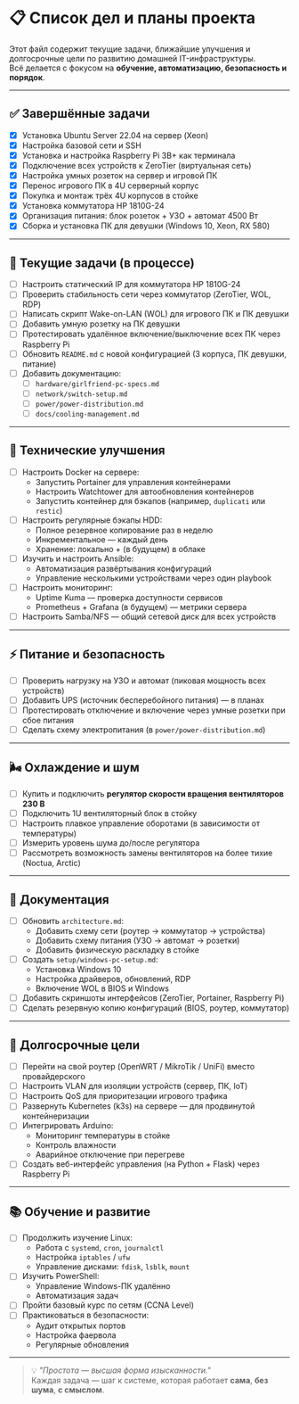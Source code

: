 # 📋 Список дел и планы проекта

Этот файл содержит текущие задачи, ближайшие улучшения и долгосрочные цели по развитию домашней IT-инфраструктуры.  
Всё делается с фокусом на **обучение, автоматизацию, безопасность и порядок**.

---

## ✅ Завершённые задачи

- [x] Установка Ubuntu Server 22.04 на сервер (Xeon)
- [x] Настройка базовой сети и SSH
- [x] Установка и настройка Raspberry Pi 3B+ как терминала
- [x] Подключение всех устройств к ZeroTier (виртуальная сеть)
- [x] Настройка умных розеток на сервер и игровой ПК
- [x] Перенос игрового ПК в 4U серверный корпус
- [x] Покупка и монтаж трёх 4U корпусов в стойке
- [x] Установка коммутатора HP 1810G-24
- [x] Организация питания: блок розеток + УЗО + автомат 4500 Вт
- [x] Сборка и установка ПК для девушки (Windows 10, Xeon, RX 580)

---

## 🚧 Текущие задачи (в процессе)

- [ ] Настроить статический IP для коммутатора HP 1810G-24
- [ ] Проверить стабильность сети через коммутатор (ZeroTier, WOL, RDP)
- [ ] Написать скрипт Wake-on-LAN (WOL) для игрового ПК и ПК девушки
- [ ] Добавить умную розетку на ПК девушки
- [ ] Протестировать удалённое включение/выключение всех ПК через Raspberry Pi
- [ ] Обновить `README.md` с новой конфигурацией (3 корпуса, ПК девушки, питание)
- [ ] Добавить документацию:
  - [ ] `hardware/girlfriend-pc-specs.md`
  - [ ] `network/switch-setup.md`
  - [ ] `power/power-distribution.md`
  - [ ] `docs/cooling-management.md`

---

## 🔧 Технические улучшения

- [ ] Настроить Docker на сервере:
  - Запустить Portainer для управления контейнерами
  - Настроить Watchtower для автообновления контейнеров
  - Запустить контейнер для бэкапов (например, `duplicati` или `restic`)
- [ ] Настроить регулярные бэкапы HDD:
  - Полное резервное копирование раз в неделю
  - Инкрементальное — каждый день
  - Хранение: локально + (в будущем) в облаке
- [ ] Изучить и настроить Ansible:
  - Автоматизация развёртывания конфигураций
  - Управление несколькими устройствами через один playbook
- [ ] Настроить мониторинг:
  - Uptime Kuma — проверка доступности сервисов
  - Prometheus + Grafana (в будущем) — метрики сервера
- [ ] Настроить Samba/NFS — общий сетевой диск для всех устройств

---

## ⚡ Питание и безопасность

- [ ] Проверить нагрузку на УЗО и автомат (пиковая мощность всех устройств)
- [ ] Добавить UPS (источник бесперебойного питания) — в планах
- [ ] Протестировать отключение и включение через умные розетки при сбое питания
- [ ] Сделать схему электропитания (в `power/power-distribution.md`)

---

## 🌬️ Охлаждение и шум

- [ ] Купить и подключить **регулятор скорости вращения вентиляторов 230 В**
- [ ] Подключить 1U вентиляторный блок в стойку
- [ ] Настроить плавкое управление оборотами (в зависимости от температуры)
- [ ] Измерить уровень шума до/после регулятора
- [ ] Рассмотреть возможность замены вентиляторов на более тихие (Noctua, Arctic)

---

## 📁 Документация

- [ ] Обновить `architecture.md`:
  - Добавить схему сети (роутер → коммутатор → устройства)
  - Добавить схему питания (УЗО → автомат → розетки)
  - Добавить физическую раскладку в стойке
- [ ] Создать `setup/windows-pc-setup.md`:
  - Установка Windows 10
  - Настройка драйверов, обновлений, RDP
  - Включение WOL в BIOS и Windows
- [ ] Добавить скриншоты интерфейсов (ZeroTier, Portainer, Raspberry Pi)
- [ ] Сделать резервную копию конфигураций (BIOS, роутер, коммутатор)

---

## 🚀 Долгосрочные цели

- [ ] Перейти на свой роутер (OpenWRT / MikroTik / UniFi) вместо провайдерского
- [ ] Настроить VLAN для изоляции устройств (сервер, ПК, IoT)
- [ ] Настроить QoS для приоритезации игрового трафика
- [ ] Развернуть Kubernetes (k3s) на сервере — для продвинутой контейнеризации
- [ ] Интегрировать Arduino:
  - Мониторинг температуры в стойке
  - Контроль влажности
  - Аварийное отключение при перегреве
- [ ] Создать веб-интерфейс управления (на Python + Flask) через Raspberry Pi

---

## 📚 Обучение и развитие

- [ ] Продолжить изучение Linux:
  - Работа с `systemd`, `cron`, `journalctl`
  - Настройка `iptables` / `ufw`
  - Управление дисками: `fdisk`, `lsblk`, `mount`
- [ ] Изучить PowerShell:
  - Управление Windows-ПК удалённо
  - Автоматизация задач
- [ ] Пройти базовый курс по сетям (CCNA Level)
- [ ] Практиковаться в безопасности:
  - Аудит открытых портов
  - Настройка фаервола
  - Регулярные обновления

---

> 💡 *"Простота — высшая форма изысканности."*  
> Каждая задача — шаг к системе, которая работает **сама**, **без шума**, **с смыслом**.
